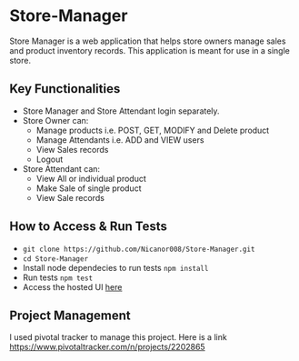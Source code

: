 # Store-Manager
Store Manager is a web application that helps store owners manage sales and product inventory records. This application is meant for use in a single store.

## Key Functionalities
* Store Manager and Store Attendant login separately.
* Store Owner can:
  - Manage products i.e. POST, GET, MODIFY and Delete product
  - Manage Attendants i.e. ADD and VIEW users
  - View Sales records
  - Logout
* Store Attendant can:
  - View All or individual product
  - Make Sale of single product
  - View Sale records

## How to Access & Run Tests
* `git clone https://github.com/Nicanor008/Store-Manager.git`
* `cd Store-Manager`
* Install node dependecies to run tests `npm install`
* Run tests `npm test`
* Access the hosted UI [here](https://nicanor008.github.io/Store-Manager/index.html)

## Project Management
I used pivotal tracker to manage this project. Here is a link
https://www.pivotaltracker.com/n/projects/2202865
